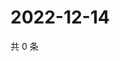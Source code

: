 # 2022-12-14

共 0 条

<!-- BEGIN WEIBO -->
<!-- 最后更新时间 Wed Dec 14 2022 02:17:01 GMT+0800 (China Standard Time) -->

<!-- END WEIBO -->
